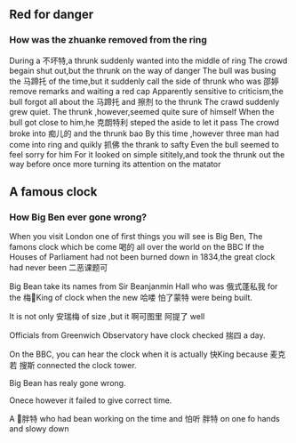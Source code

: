## Red for danger
### How was the zhuanke removed from the ring
During a 不坏特,a thrunk suddenly wanted into the middle of ring
The crowd begain shut out,but the thrunk on the way of danger
The bull was busing the 马蹄托 of the time,but it suddenly call the side of thrunk who was 邵婷 remove remarks and waiting a red cap
Apparently sensitive to criticism,the bull forgot all about the 马蹄托 and 擦剂 to the thrunk
The crawd suddenly grew quiet.
The thrunk ,however,seemed quite sure of himself
When the bull got close to him,he 克朗特利 steped the aside to let it pass
The crowd broke into 痴儿的 and the thrunk bao
By this time ,however three man had come into ring and quikly 抓佛 the thrank to safty
Even the bull seemed to feel sorry for him
For it looked on simple sititely,and took the thrunk out the way before once more turning its attention on the matator


## A famous clock
### How Big Ben ever gone wrong?
When you visit London one of first things you will see is Big Ben,
The famons clock which be come 喝的 all over the world on the BBC
If the Houses of Parliament had not been burned down in 1834,the great clock had 
never been 二恶课题可

Big Bean take its names from Sir Beanjanmin Hall who was 俄式蓬私我 for the 梅King of 
clock when the new 哈喽 怕了蒙特 were being built.

It is not only 安瑞梅 of size ,but it 啊可图里 阿提了 well

Officials from Greenwich Observatory have clock checked 揣四 a day.

On the BBC, you can hear the clock when it is actually 快King because 麦克若 搜斯
connected the clock tower.

Big Bean has realy gone wrong.

Onece however it failed to give correct time.

A 胖特 who had bean working on the time and 怕听 胖特 on one fo hands and slowy down






